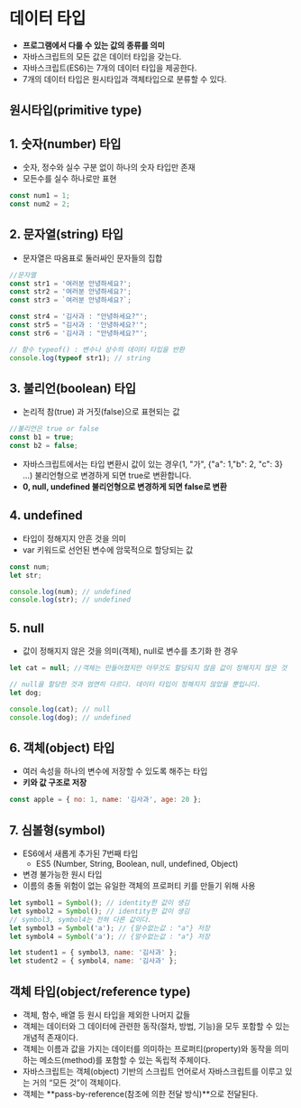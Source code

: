 # 데이터 타입

- **프로그램에서 다룰 수 있는 값의 종류를 의미**
- 자바스크립트의 모든 값은 데이터 타입을 갖는다.
- 자바스크립트(ES6)는 7개의 데이터 타입을 제공한다.
- 7개의 데이터 타입은 원시타입과 객체타입으로 분류할 수 있다.

## 원시타입(primitive type)

## 1. 숫자(number) 타입

- 숫자, 정수와 실수 구분 없이 하나의 숫자 타입만 존재
- 모든수를 실수 하나로만 표현

```js
const num1 = 1;
const num2 = 2;
```

## 2. 문자열(string) 타입

- 문자열은 따옴표로 둘러싸인 문자들의 집합

```js
//문자열
const str1 = '여러분 안녕하세요?';
const str2 = '여러분 안녕하세요?';
const str3 = `여러분 안녕하세요?`;

const str4 = '김사과 : "안녕하세요?"';
const str5 = "김사과 : '안녕하세요?'";
const str6 = '김사과 : "안녕하세요?"';

// 함수 typeof() : 변수나 상수의 데이터 타입을 반환
console.log(typeof str1); // string
```

## 3. 불리언(boolean) 타입

- 논리적 참(true) 과 거짓(false)으로 표현되는 값

```js
//불리언은 true or false
const b1 = true;
const b2 = false;
```

- 자바스크립트에서는 타입 변환시 값이 있는 경우(1, "가", {"a": 1,"b": 2, "c": 3} ...) 불리언형으로 변경하게 되면 true로 변환합니다.
- **0, null, undefined 불리언형으로 변경하게 되면 false로 변환**

## 4. undefined

- 타입이 정해지지 안흔 것을 의미
- var 키워드로 선언된 변수에 암묵적으로 할당되는 값

```js
const num;
let str;

console.log(num); // undefined
console.log(str); // undefined
```

## 5. null

- 값이 정해지지 않은 것을 의미(객체), null로 변수를 초기화 한 경우

```js
let cat = null; //객체는 만들어졌지만 아무것도 할당되지 않음 값이 정해지지 않은 것

// null을 할당한 것과 엄연히 다르다. 데이터 타입이 정해지지 않았을 뿐입니다.
let dog;

console.log(cat); // null
console.log(dog); // undefined
```

## 6. 객체(object) 타입

- 여러 속성을 하나의 변수에 저장할 수 있도록 해주는 타입
- **키와 값 구조로 저장**

```js
const apple = { no: 1, name: '김사과', age: 20 };
```

## 7. 심볼형(symbol)

- ES6에서 새롭게 추가된 7번째 타입
  - ES5 (Number, String, Boolean, null, undefined, Object)
- 변경 불가능한 원시 타입
- 이름의 충돌 위험이 없는 유일한 객체의 프로퍼티 키를 만들기 위해 사용

```js
let symbol1 = Symbol(); // identity한 값이 생김
let symbol2 = Symbol(); // identity한 값이 생김
// symbol3, symbol4는 전혀 다른 값이다.
let symbol3 = Symbol('a'); // {알수없는값 : "a"} 저장
let symbol4 = Symbol('a'); // {알수없는값 : "a"} 저장

let student1 = { symbol3, name: '김사과' };
let student2 = { symbol4, name: '김사과' };
```

## 객체 타입(object/reference type)

- 객체, 함수, 배열 등 원시 타입을 제외한 나머지 값들
- 객체는 데이터와 그 데이터에 관련한 동작(절차, 방법, 기능)을 모두 포함할 수 있는 개념적 존재이다.
- 객체는 이름과 값을 가지는 데이터를 의미하는 프로퍼티(property)와 동작을 의미하는 메소드(method)를 포함할 수 있는 독립적 주체이다.
- 자바스크립트는 객체(object) 기반의 스크립트 언어로서 자바스크립트를 이루고 있는 거의 “모든 것”이 객체이다.
- 객체는 **pass-by-reference(참조에 의한 전달 방식)**으로 전달된다.
